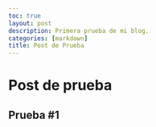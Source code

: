 ```yaml
---
toc: true
layout: post
description: Primera prueba de mi blog.
categories: [markdown]
title: Post de Prueba
---
```


# Post de prueba

## Prueba #1
